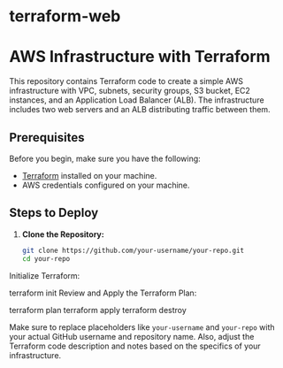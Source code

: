# terraform-web
# AWS Infrastructure with Terraform

This repository contains Terraform code to create a simple AWS infrastructure with VPC, subnets, security groups, S3 bucket, EC2 instances, and an Application Load Balancer (ALB). The infrastructure includes two web servers and an ALB distributing traffic between them.

## Prerequisites

Before you begin, make sure you have the following:

- [Terraform](https://www.terraform.io/) installed on your machine.
- AWS credentials configured on your machine.

## Steps to Deploy

1. **Clone the Repository:**
   ```bash
   git clone https://github.com/your-username/your-repo.git
   cd your-repo
Initialize Terraform:

terraform init
Review and Apply the Terraform Plan:

terraform plan
terraform apply
terraform destroy

Make sure to replace placeholders like `your-username` and `your-repo` with your actual GitHub username and repository name. Also, adjust the Terraform code description and notes based on the specifics of your infrastructure.
